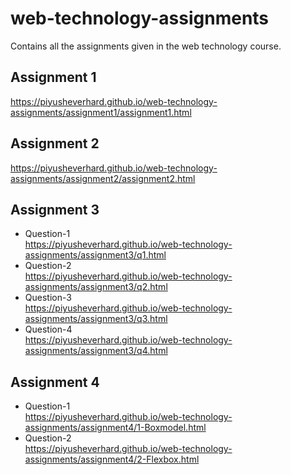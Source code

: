 # web-technology-assignments
Contains all the assignments given in the web technology course.
## Assignment 1
https://piyusheverhard.github.io/web-technology-assignments/assignment1/assignment1.html
## Assignment 2
https://piyusheverhard.github.io/web-technology-assignments/assignment2/assignment2.html
## Assignment 3 
- Question-1  
https://piyusheverhard.github.io/web-technology-assignments/assignment3/q1.html
- Question-2  
https://piyusheverhard.github.io/web-technology-assignments/assignment3/q2.html
- Question-3  
https://piyusheverhard.github.io/web-technology-assignments/assignment3/q3.html
- Question-4  
https://piyusheverhard.github.io/web-technology-assignments/assignment3/q4.html
## Assignment 4
- Question-1  
https://piyusheverhard.github.io/web-technology-assignments/assignment4/1-Boxmodel.html
- Question-2  
https://piyusheverhard.github.io/web-technology-assignments/assignment4/2-Flexbox.html
